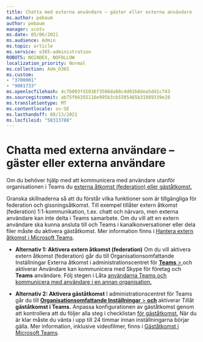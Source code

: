 ```yaml
---
title: Chatta med externa användare – gäster eller externa användare
ms.author: pebaum
author: pebaum
manager: scotv
ms.date: 05/06/2021
ms.audience: Admin
ms.topic: article
ms.service: o365-administration
ROBOTS: NOINDEX, NOFOLLOW
localization_priority: Normal
ms.collection: Adm_O365
ms.custom:
- "3700001"
- "9001733"
ms.openlocfilehash: 4c7b003fd1036f3506da80c4d01b8dea5dd1c743
ms.sourcegitcommit: ab75f66355116e995b3cb5505465b31989339e28
ms.translationtype: MT
ms.contentlocale: sv-SE
ms.lasthandoff: 08/13/2021
ms.locfileid: "58313788"
---
```

# <a name="chat-with-external-users---guests-or-federated-users"></a>Chatta med externa användare – gäster eller externa användare

Om du behöver hjälp med att kommunicera med användare utanför organisationen i Teams du [externa åtkomst (federation) eller gäståtkomst.](https://docs.microsoft.com/microsoftteams/manage-external-access#external-access-vs-guest-access)

Granska skillnaderna så att du förstår vilka funktioner som är tillgängliga för federation och gissningsåtkomst. Till exempel tillåter extern åtkomst (federation) 1:1-kommunikation, t.ex. chatt och närvaro, men externa användare kan inte delta i Teams samarbete. Om du vill att en extern användare ska kunna ansluta till och Teams i kanalkonversationer eller dela filer måste du aktivera gäståtkomst. Mer information finns i [Hantera extern åtkomst i Microsoft Teams](https://docs.microsoft.com/microsoftteams/manage-external-access#external-access-vs-guest-access).

- **Alternativ 1: Aktivera extern åtkomst (federation)** Om du vill aktivera extern åtkomst (federation) går du till Organisationsomfattande Inställningar Externa åtkomst i administrationscentret för [ **Teams**  > ](https://admin.teams.microsoft.com/company-wide-settings/external-communications) och aktiverar Användare kan kommunicera med Skype för företag och **Teams** användare. Följ stegen i Låta [användarna Teams och kommunicera med användare i en annan organisation.](https://docs.microsoft.com/microsoftteams/manage-external-access#let-your-teams-users-chat-and-communicate-with-users-in-another-organization)

- **Alternativ 2: Aktivera gäståtkomst** I administrationscentret för Teams går du till [ **Organisationsomfattande Inställningar**  >  **och**](https://admin.teams.microsoft.com/company-wide-settings/guest-configuration) aktiverar Tillåt **gäståtkomst i Teams.** Anpassa konfigurationen av gäståtkomst genom att kontrollera att du följer alla steg i checklistan [för gäståtkomst.](https://docs.microsoft.com/microsoftteams/guest-access-checklist) När du är klar måste du vänta i upp till 24 timmar innan inställningarna börjar gälla. Mer information, inklusive videofilmer, finns i [Gäståtkomst i Microsoft Teams](https://docs.microsoft.com/microsoftteams/guest-access).